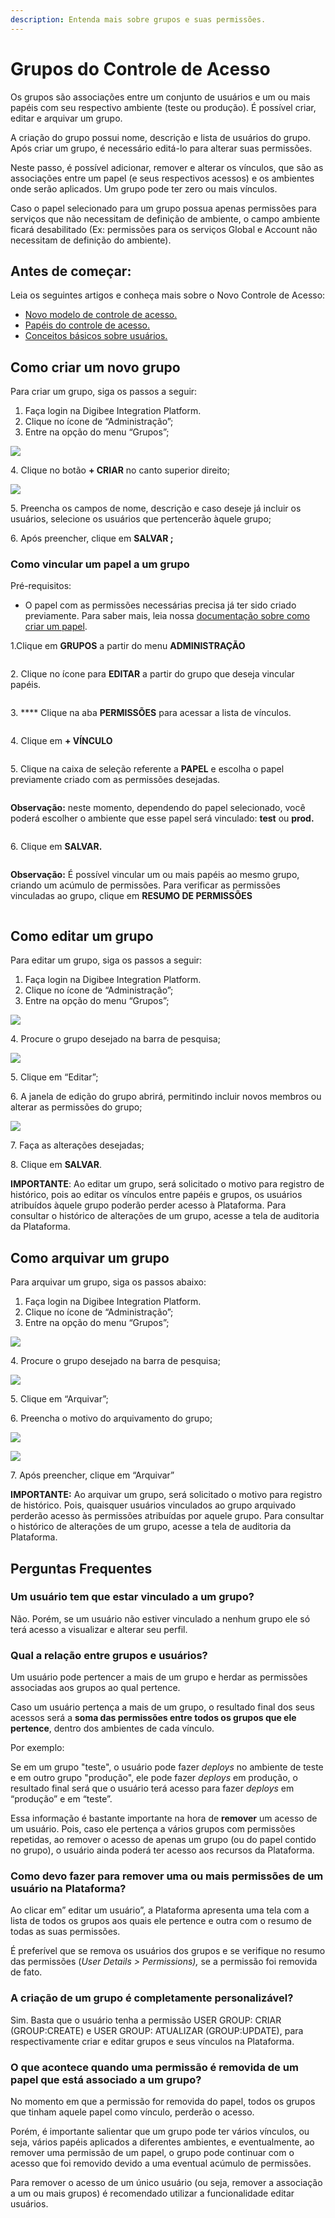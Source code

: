 ```yaml
---
description: Entenda mais sobre grupos e suas permissões.
---
```


# Grupos do Controle de Acesso

Os grupos são associações entre um conjunto de usuários e um ou mais papéis com seu respectivo ambiente (teste ou produção). É possível criar, editar e arquivar um grupo.

A criação do grupo possui nome, descrição e lista de usuários do grupo. Após criar um grupo, é necessário editá-lo para alterar suas permissões.

Neste passo, é possível adicionar, remover e alterar os vínculos, que são as associações entre um papel (e seus respectivos acessos) e os ambientes onde serão aplicados. Um grupo pode ter zero ou mais vínculos.

Caso o papel selecionado para um grupo possua apenas permissões para serviços que não necessitam de definição de ambiente, o campo ambiente ficará desabilitado (Ex: permissões para os serviços Global e Account não necessitam de definição do ambiente).

## Antes de começar: <a href="#h_a5010c206d" id="h_a5010c206d"></a>

Leia os seguintes artigos e conheça mais sobre o Novo Controle de Acesso:

* [Novo modelo de controle de acesso.](https://intercom.help/godigibee/pt-BR/articles/5808132-novo-modelo-de-controle-de-acesso)
* [Papéis do controle de acesso.](https://intercom.help/godigibee/pt-BR/articles/5810244-papeis-do-controle-de-acesso)
* [Conceitos básicos sobre usuários.](https://intercom.help/godigibee/pt-BR/articles/5808313-conceitos-basicos-sobre-usuarios)

## Como criar um novo grupo <a href="#h_3ac43c518a" id="h_3ac43c518a"></a>

Para criar um grupo, siga os passos a seguir:

1. Faça login na Digibee Integration Platform.
2. Clique no ícone de “Administração”;
3. Entre na opção do menu “Grupos”;

![](<../../.gitbook/assets/Imagem 1 (1) (4) (1).png>)

4\. Clique no botão **+ CRIAR** no canto superior direito;

![](<../../.gitbook/assets/Imagem 2 (2).png>)

5\. Preencha os campos de nome, descrição e caso deseje já incluir os usuários, selecione os usuários que pertencerão àquele grupo;

6\. Após preencher, clique em **SALVAR ;**

### **Como vincular um papel a um grupo**

Pré-requisitos:

* O papel com as permissões necessárias precisa já ter sido criado previamente. Para saber mais, leia nossa [documentação sobre como criar um papel](https://docs.digibee.com/documentation/v/pt-br/administration/novo-controle-de-acesso/papeis-do-controle-de-acesso#h\_3cbcaa1595).

1.Clique em **GRUPOS** a partir do menu **ADMINISTRAÇÃO**

<figure><img src="../../.gitbook/assets/Imagem 1 (1).png" alt=""><figcaption></figcaption></figure>

2\. Clique no ícone para **EDITAR** a partir do grupo que deseja vincular papéis.

<figure><img src="../../.gitbook/assets/imagem 2.png" alt=""><figcaption></figcaption></figure>

3\. \*\*\*\* Clique na aba **PERMISSÕES** para acessar a lista de vínculos.

<figure><img src="../../.gitbook/assets/Imagem 3 (3).png" alt=""><figcaption></figcaption></figure>

4\. Clique em **+ VÍNCULO**

<figure><img src="../../.gitbook/assets/Imagem 4 (4).png" alt=""><figcaption></figcaption></figure>

5\. Clique na caixa de seleção referente a **PAPEL** e escolha o papel previamente criado com as permissões desejadas.

<figure><img src="../../.gitbook/assets/Imagem 5 (1).png" alt=""><figcaption></figcaption></figure>

**Observação:** neste momento, dependendo do papel selecionado, você poderá escolher o ambiente que esse papel será vinculado: **test** ou **prod.**

<figure><img src="../../.gitbook/assets/Imagem 6.png" alt=""><figcaption></figcaption></figure>

6\. Clique em **SALVAR.**

<figure><img src="../../.gitbook/assets/Imagem 7 (1) (1).png" alt=""><figcaption></figcaption></figure>

**Observação:** É possível vincular um ou mais papéis ao mesmo grupo, criando um acúmulo de permissões. Para verificar as permissões vinculadas ao grupo, clique em **RESUMO DE PERMISSÕES**

<figure><img src="../../.gitbook/assets/Imagem 8.png" alt=""><figcaption></figcaption></figure>

## Como editar um grupo <a href="#h_8dbe8e58b4" id="h_8dbe8e58b4"></a>

Para editar um grupo, siga os passos a seguir:

1. Faça login na Digibee Integration Platform.
2. Clique no ícone de “Administração”;
3. Entre na opção do menu “Grupos”;

![](<../../.gitbook/assets/Imagem 6 (6).png>)

4\. Procure o grupo desejado na barra de pesquisa;

![](<../../.gitbook/assets/Imagem 7 (1) (1) (1).png>)

5\. Clique em “Editar”;

6\. A janela de edição do grupo abrirá, permitindo incluir novos membros ou alterar as permissões do grupo;

![](<../../.gitbook/assets/Imagem 8 (3).png>)

7\. Faça as alterações desejadas;

8\. Clique em **SALVAR**.

**IMPORTANTE**: Ao editar um grupo, será solicitado o motivo para registro de histórico, pois ao editar os vínculos entre papéis e grupos, os usuários atribuídos àquele grupo poderão perder acesso à Plataforma. Para consultar o histórico de alterações de um grupo, acesse a tela de auditoria da Plataforma.

## Como arquivar um grupo <a href="#h_507e74fbfb" id="h_507e74fbfb"></a>

Para arquivar um grupo, siga os passos abaixo:

1. Faça login na Digibee Integration Platform.
2. Clique no ícone de “Administração”;
3. Entre na opção do menu “Grupos”;

![](<../../.gitbook/assets/Imagem 9 (1).png>)

4\. Procure o grupo desejado na barra de pesquisa;

![](<../../.gitbook/assets/imagem 10 (1).png>)

5\. Clique em “Arquivar”;

6\. Preencha o motivo do arquivamento do grupo;

![](<../../.gitbook/assets/Imagem 11.png>)

![](<../../.gitbook/assets/Imagem 11 (1).png>)

7\. Após preencher, clique em “Arquivar”

**IMPORTANTE:** Ao arquivar um grupo, será solicitado o motivo para registro de histórico. Pois, quaisquer usuários vinculados ao grupo arquivado perderão acesso às permissões atribuídas por aquele grupo. Para consultar o histórico de alterações de um grupo, acesse a tela de auditoria da Plataforma.

## Perguntas Frequentes <a href="#h_eb5d4f3092" id="h_eb5d4f3092"></a>

### Um usuário tem que estar vinculado a um grupo? <a href="#h_720b9fa566" id="h_720b9fa566"></a>

Não. Porém, se um usuário não estiver vinculado a nenhum grupo ele só terá acesso a visualizar e alterar seu perfil.

### Qual a relação entre grupos e usuários? <a href="#h_fc7dde47d4" id="h_fc7dde47d4"></a>

Um usuário pode pertencer a mais de um grupo e herdar as permissões associadas aos grupos ao qual pertence.

Caso um usuário pertença a mais de um grupo, o resultado final dos seus acessos será a **soma das permissões entre todos os grupos que ele pertence**, dentro dos ambientes de cada vínculo.

Por exemplo:

Se em um grupo "teste", o usuário pode fazer _deploys_ no ambiente de teste e em outro grupo "produção", ele pode fazer _deploys_ em produção, o resultado final será que o usuário terá acesso para fazer _deploys_ em “produção” e em “teste”.

Essa informação é bastante importante na hora de **remover** um acesso de um usuário. Pois, caso ele pertença a vários grupos com permissões repetidas, ao remover o acesso de apenas um grupo (ou do papel contido no grupo), o usuário ainda poderá ter acesso aos recursos da Plataforma.

### Como devo fazer para remover uma ou mais permissões de um usuário na Plataforma? <a href="#h_c1dc901385" id="h_c1dc901385"></a>

Ao clicar em” editar um usuário”, a Plataforma apresenta uma tela com a lista de todos os grupos aos quais ele pertence e outra com o resumo de todas as suas permissões.

É preferível que se remova os usuários dos grupos e se verifique no resumo das permissões (_User Details > Permissions),_ se a permissão foi removida de fato.

### A criação de um grupo é completamente personalizável? <a href="#h_15e5325b71" id="h_15e5325b71"></a>

Sim. Basta que o usuário tenha a permissão USER GROUP: CRIAR (GROUP:CREATE) e USER GROUP: ATUALIZAR (GROUP:UPDATE), para respectivamente criar e editar grupos e seus vínculos na Plataforma.

### O que acontece quando uma permissão é removida de um papel que está associado a um grupo? <a href="#h_b081a00dcb" id="h_b081a00dcb"></a>

No momento em que a permissão for removida do papel, todos os grupos que tinham aquele papel como vínculo, perderão o acesso.

Porém, é importante salientar que um grupo pode ter vários vínculos, ou seja, vários papéis aplicados a diferentes ambientes, e eventualmente, ao remover uma permissão de um papel, o grupo pode continuar com o acesso que foi removido devido a uma eventual acúmulo de permissões.

Para remover o acesso de um único usuário (ou seja, remover a associação a um ou mais grupos) é recomendado utilizar a funcionalidade editar usuários.
